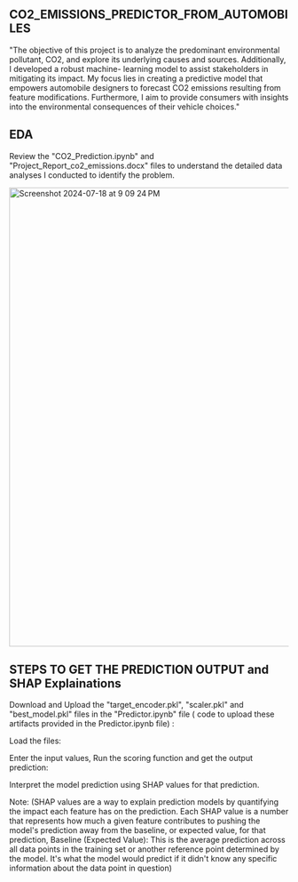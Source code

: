 ## CO2_EMISSIONS_PREDICTOR_FROM_AUTOMOBILES

"The objective of this project is to analyze the predominant environmental pollutant, CO2, and explore its underlying causes and sources. Additionally, I  developed a robust machine- learning model to assist stakeholders in mitigating its impact. My focus lies in creating a predictive model that empowers automobile designers to forecast CO2 emissions resulting from feature modifications. Furthermore, I aim to provide consumers with insights into the environmental consequences of their vehicle choices."

## EDA 
Review the "CO2_Prediction.ipynb" and "Project_Report_co2_emissions.docx" files to understand the detailed data analyses I conducted to identify the problem.

<img width="826" alt="Screenshot 2024-07-18 at 9 09 24 PM" src="https://github.com/user-attachments/assets/b2bdc6db-a117-4605-90cf-cd6ad0723b31">

## STEPS TO GET THE PREDICTION OUTPUT and SHAP Explainations

 Download and Upload the "target_encoder.pkl", "scaler.pkl" and "best_model.pkl" files in the "Predictor.ipynb" file ( code to upload these artifacts provided in the Predictor.ipynb file) :

 Load the files:

 Enter the input values, Run the scoring function and get the output prediction:

 Interpret the model prediction using SHAP values for that prediction.


Note: (SHAP values are a way to explain prediction models by quantifying the impact each feature has on the prediction. Each SHAP value is a number that represents how much a given feature contributes to pushing the model's prediction away from the baseline, or expected value, for that prediction,
Baseline (Expected Value): This is the average prediction across all data points in the training set or another reference point determined by the model. It's what the model would predict if it didn't know any specific information about the data point in question)
